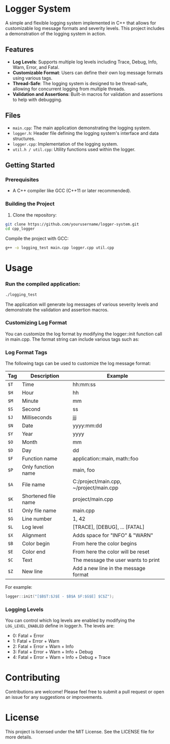 # Logger System

A simple and flexible logging system implemented in C++ that allows for customizable log message formats and severity levels. This project includes a demonstration of the logging system in action.

## Features

- **Log Levels**: Supports multiple log levels including Trace, Debug, Info, Warn, Error, and Fatal.
- **Customizable Format**: Users can define their own log message formats using various tags.
- **Thread-Safe**: The logging system is designed to be thread-safe, allowing for concurrent logging from multiple threads.
- **Validation and Assertions**: Built-in macros for validation and assertions to help with debugging.

## Files

- `main.cpp`: The main application demonstrating the logging system.
- `logger.h`: Header file defining the logging system's interface and data structures.
- `logger.cpp`: Implementation of the logging system.
- `util.h / util.cpp`: Utility functions used within the logger.

## Getting Started

### Prerequisites

- A C++ compiler like GCC (C++11 or later recommended).

### Building the Project

1. Clone the repository:
  ```bash
  git clone https://github.com/yourusername/logger-system.git
  cd cpp_logger
  ```

  Compile the project with GCC:
  ```bash
  g++ -o logging_test main.cpp logger.cpp util.cpp
  ```

# Usage
### Run the compiled application:
  ```bash
  ./logging_test
  ```
The application will generate log messages of various severity levels and demonstrate the validation and assertion macros.

### Customizing Log Format
You can customize the log format by modifying the logger::init function call in main.cpp. The format string can include various tags such as:

### Log Format Tags
The following tags can be used to customize the log message format:

| Tag | Description                                   | Example                      |
|-----|-----------------------------------------------|------------------------------|
| `$T` | Time                                         | hh:mm:ss                     |
| `$H` | Hour                                         | hh                           |
| `$M` | Minute                                       | mm                           |
| `$S` | Second                                       | ss                           |
| `$J` | Milliseconds                                  | jjj                          |
| `$N` | Date                                         | yyyy:mm:dd                   |
| `$Y` | Year                                         | yyyy                         |
| `$O` | Month                                        | mm                           |
| `$D` | Day                                          | dd                           |
| `$F` | Function name                                 | application::main, math::foo |
| `$P` | Only function name                            | main, foo                   |
| `$A` | File name                                    | C:/project/main.cpp, ~/project/main.cpp |
| `$K` | Shortened file name                           | project/main.cpp            |
| `$I` | Only file name                               | main.cpp                     |
| `$G` | Line number                                   | 1, 42                        |
| `$L` | Log level                                    | [TRACE], [DEBUG], ... [FATAL] |
| `$X` | Alignment                                     | Adds space for "INFO" & "WARN" |
| `$B` | Color begin                                  | From here the color begins   |
| `$E` | Color end                                    | From here the color will be reset |
| `$C` | Text                                         | The message the user wants to print |
| `$Z` | New line                                     | Add a new line in the message format |

For example:
  
  ```cpp
  logger::init("[$B$T:$J$E - $B$A $F:$G$E] $C$Z");
  ```
### Logging Levels
You can control which log levels are enabled by modifying the `LOG_LEVEL_ENABLED` define in logger.h. The levels are:

- 0: Fatal + Error
- 1: Fatal + Error + Warn
- 2: Fatal + Error + Warn + Info
- 3: Fatal + Error + Warn + Info + Debug
- 4: Fatal + Error + Warn + Info + Debug + Trace

# Contributing
Contributions are welcome! Please feel free to submit a pull request or open an issue for any suggestions or improvements.

# License
This project is licensed under the MIT License. See the LICENSE file for more details.

